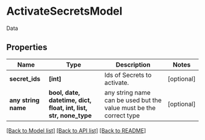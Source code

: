 # ActivateSecretsModel

Data

## Properties
Name | Type | Description | Notes
------------ | ------------- | ------------- | -------------
**secret_ids** | **[int]** | Ids of Secrets to activate. | [optional] 
**any string name** | **bool, date, datetime, dict, float, int, list, str, none_type** | any string name can be used but the value must be the correct type | [optional]

[[Back to Model list]](../README.md#documentation-for-models) [[Back to API list]](../README.md#documentation-for-api-endpoints) [[Back to README]](../README.md)


